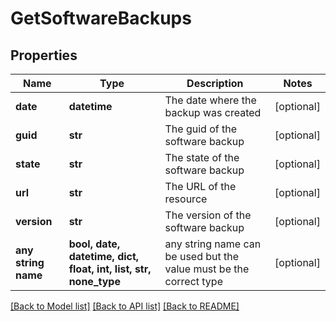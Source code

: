 # GetSoftwareBackups


## Properties
Name | Type | Description | Notes
------------ | ------------- | ------------- | -------------
**date** | **datetime** | The date where the backup was created | [optional] 
**guid** | **str** | The guid of the software backup | [optional] 
**state** | **str** | The state of the software backup | [optional] 
**url** | **str** | The URL of the resource | [optional] 
**version** | **str** | The version of the software backup | [optional] 
**any string name** | **bool, date, datetime, dict, float, int, list, str, none_type** | any string name can be used but the value must be the correct type | [optional]

[[Back to Model list]](../README.md#documentation-for-models) [[Back to API list]](../README.md#documentation-for-api-endpoints) [[Back to README]](../README.md)


